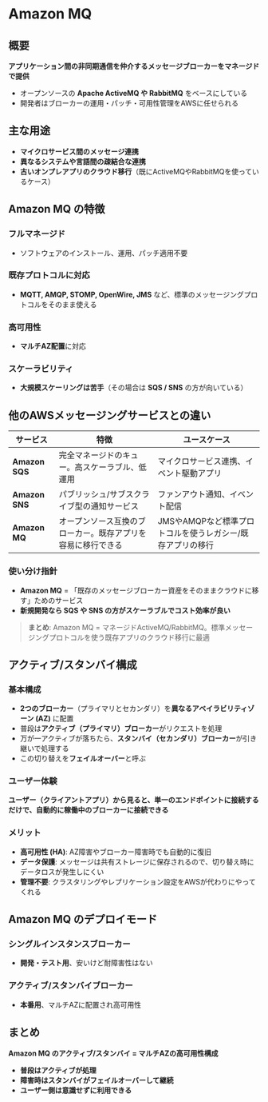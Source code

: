# Amazon MQ

## 概要

**アプリケーション間の非同期通信を仲介するメッセージブローカーをマネージドで提供**

- オープンソースの **Apache ActiveMQ や RabbitMQ** をベースにしている
- 開発者はブローカーの運用・パッチ・可用性管理をAWSに任せられる

## 主な用途

- **マイクロサービス間のメッセージ連携**
- **異なるシステムや言語間の疎結合な連携**
- **古いオンプレアプリのクラウド移行**（既にActiveMQやRabbitMQを使っているケース）

## Amazon MQ の特徴

### フルマネージド
- ソフトウェアのインストール、運用、パッチ適用不要

### 既存プロトコルに対応
- **MQTT, AMQP, STOMP, OpenWire, JMS** など、標準のメッセージングプロトコルをそのまま使える

### 高可用性
- **マルチAZ配置**に対応

### スケーラビリティ
- **大規模スケーリングは苦手**（その場合は **SQS / SNS** の方が向いている）

## 他のAWSメッセージングサービスとの違い

| サービス | 特徴 | ユースケース |
|----------|------|--------------|
| **Amazon SQS** | 完全マネージドのキュー。高スケーラブル、低運用 | マイクロサービス連携、イベント駆動アプリ |
| **Amazon SNS** | パブリッシュ/サブスクライブ型の通知サービス | ファンアウト通知、イベント配信 |
| **Amazon MQ** | オープンソース互換のブローカー。既存アプリを容易に移行できる | JMSやAMQPなど標準プロトコルを使うレガシー/既存アプリの移行 |

### 使い分け指針

- **Amazon MQ** = 「既存のメッセージブローカー資産をそのままクラウドに移す」ためのサービス
- **新規開発なら SQS や SNS の方がスケーラブルでコスト効率が良い**

> **まとめ**: Amazon MQ = マネージドActiveMQ/RabbitMQ。標準メッセージングプロトコルを使う既存アプリのクラウド移行に最適

## アクティブ/スタンバイ構成

### 基本構成

- **2つのブローカー**（プライマリとセカンダリ）を**異なるアベイラビリティゾーン (AZ)** に配置
- 普段は**アクティブ（プライマリ）ブローカー**がリクエストを処理
- 万が一アクティブが落ちたら、**スタンバイ（セカンダリ）ブローカー**が引き継いで処理する
- この切り替えを**フェイルオーバー**と呼ぶ

### ユーザー体験

**ユーザー（クライアントアプリ）から見ると、単一のエンドポイントに接続するだけで、自動的に稼働中のブローカーに接続できる**

### メリット

- **高可用性 (HA)**: AZ障害やブローカー障害時でも自動的に復旧
- **データ保護**: メッセージは共有ストレージに保存されるので、切り替え時にデータロスが発生しにくい
- **管理不要**: クラスタリングやレプリケーション設定をAWSが代わりにやってくれる

## Amazon MQ のデプロイモード

### シングルインスタンスブローカー
- **開発・テスト用**、安いけど耐障害性はない

### アクティブ/スタンバイブローカー
- **本番用**、マルチAZに配置され高可用性

## まとめ

**Amazon MQ のアクティブ/スタンバイ = マルチAZの高可用性構成**

- **普段はアクティブが処理**
- **障害時はスタンバイがフェイルオーバーして継続**
- **ユーザー側は意識せずに利用できる**